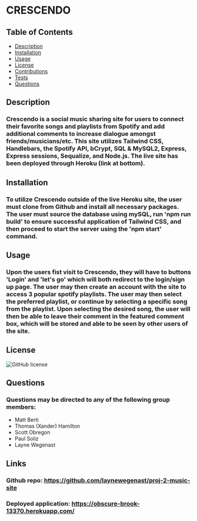 # CRESCENDO

## Table of Contents
 - [Description](#description)
 - [Installation](#installation)
 - [Usage](#usage)
 - [License](#license)
 - [Contributions](#contributions)
 - [Tests](#tests)
 - [Questions](#questions)

## Description
### Crescendo is a social music sharing site for users to connect their favorite songs and playlists from Spotify and add additional comments to increase dialogue amongst friends/musicians/etc. This site utilizes Tailwind CSS, Handlebars, the Spotify API, bCrypt, SQL & MySQL2, Express, Express sessions, Sequalize, and Node.js. The live site has been deployed through Heroku (link at bottom). 

## Installation
### To utilize Crescendo outside of the live Heroku site, the user must clone from Github and install all necessary packages. The user must source the database using mySQL, run 'npm run build' to ensure successful application of Tailwind CSS, and then proceed to start the server using the 'npm start' command. 

## Usage
### Upon the users fist visit to Crescendo, they will have to buttons 'Login' and 'let's go' which will both redirect to the login/sign up page. The user may then create an account with the site to access 3 popular spotify playlists. The user may then select the preferred playlist, or continue by selecting a specific song from the playlist. Upon selecting the desired song, the user will then be able to leave their comment in the featured comment box, which will be stored and able to be seen by other users of the site.

## License
![GitHub license](https://img.shields.io/badge/license-MIT-blue.svg)

## Questions
### Questions may be directed to any of the following group members:
 - Matt Berti
 - Thomas (Xander) Hamilton
 - Scott Obregon
 - Paul Soliz
 - Layne Wegenast

## Links
### Github repo: https://github.com/laynewegenast/proj-2-music-site
### Deployed application: https://obscure-brook-13370.herokuapp.com/

